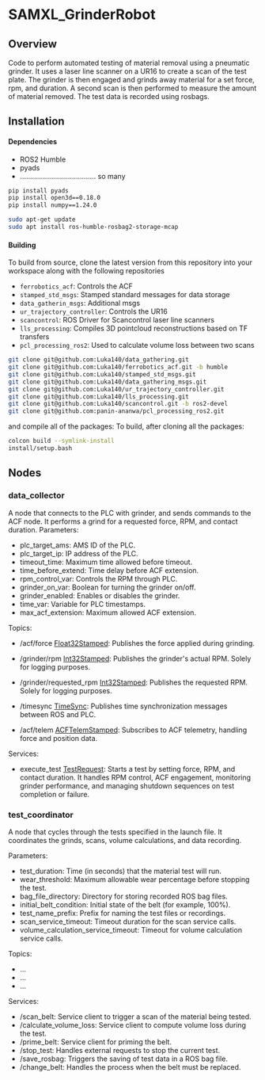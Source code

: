 # SAMXL_GrinderRobot

## Overview
Code to perform automated testing of material removal using a pneumatic grinder. 
It uses a laser line scanner on a UR16 to create a scan of the test plate. The grinder is then engaged and grinds away material for a set force, rpm, and duration. A second scan is then performed to measure the amount of material removed. The test data is recorded using rosbags.

## Installation

#### Dependencies
- ROS2 Humble
- pyads
- ...................................... so many 


```bash
pip install pyads
pip install open3d==0.18.0
pip install numpy==1.24.0

sudo apt-get update
sudo apt install ros-humble-rosbag2-storage-mcap
```

#### Building
To build from source, clone the latest version from this repository into your workspace along with the following repositories

- `ferrobotics_acf`: Controls the ACF
- `stamped_std_msgs`: Stamped standard messages for data storage
- `data_gatherin_msgs`: Additional msgs
- `ur_trajectory_controller`: Controls the UR16
- `scancontrol`: ROS Driver for Scancontrol laser line scanners
- `lls_processing`: Compiles 3D pointcloud reconstructions based on TF transfers
- `pcl_processing_ros2`: Used to calculate volume loss between two scans

```bash
git clone git@github.com:Luka140/data_gathering.git
git clone git@github.com:Luka140/ferrobotics_acf.git -b humble
git clone git@github.com:Luka140/stamped_std_msgs.git
git clone git@github.com:Luka140/data_gathering_msgs.git
git clone git@github.com:Luka140/ur_trajectory_controller.git
git clone git@github.com:Luka140/lls_processing.git
git clone git@github.com:Luka140/scancontrol.git -b ros2-devel
git clone git@github.com:panin-ananwa/pcl_processing_ros2.git

```
and compile all of the packages:
To build, after cloning all the packages:
```bash
colcon build --symlink-install
install/setup.bash
```


## Nodes
### data_collector
A node that connects to the PLC with grinder, and sends commands to the ACF node. It performs a grind for a requested force, RPM, and contact duration.
Parameters:
- plc_target_ams: AMS ID of the PLC.
- plc_target_ip: IP address of the PLC.
- timeout_time: Maximum time allowed before timeout.
- time_before_extend: Time delay before ACF extension.
- rpm_control_var: Controls the RPM through PLC.
- grinder_on_var: Boolean for turning the grinder on/off.
- grinder_enabled: Enables or disables the grinder.
- time_var: Variable for PLC timestamps.
- max_acf_extension: Maximum allowed ACF extension.

Topics:
- /acf/force [Float32Stamped](https://github.com/Luka140/stamped_std_msgs/blob/main/msg/Float32Stamped.msg): Publishes the force applied during grinding.
- /grinder/rpm [Int32Stamped](https://github.com/Luka140/stamped_std_msgs/blob/main/msg/Int32Stamped.msg): Publishes the grinder's actual RPM. Solely for logging purposes.
- /grinder/requested_rpm [Int32Stamped](https://github.com/Luka140/stamped_std_msgs/blob/main/msg/Int32Stamped.msg): Publishes the requested RPM. Solely for logging purposes.
- /timesync [TimeSync](https://github.com/Luka140/stamped_std_msgs/blob/main/msg/TimeSync.msg): Publishes time synchronization messages between ROS and PLC.

 - /acf/telem [ACFTelemStamped](https://github.com/Luka140/ferrobotics_acf/blob/humble/msg/ACFTelemStamped.msg): Subscribes to ACF telemetry, handling force and position data.

Services:
- execute_test [TestRequest](https://github.com/Luka140/data_gathering_msgs/blob/main/srv/TestRequest.srv): Starts a test by setting force, RPM, and contact duration. It handles RPM control, ACF engagement, monitoring grinder performance, and managing shutdown sequences on test completion or failure.


### test_coordinator
A node that cycles through the tests specified in the launch file. It coordinates the grinds, scans, volume calculations, and data recording. 

Parameters:
- test_duration: Time (in seconds) that the material test will run.
- wear_threshold: Maximum allowable wear percentage before stopping the test.
- bag_file_directory: Directory for storing recorded ROS bag files.
- initial_belt_condition: Initial state of the belt (for example, 100%).
- test_name_prefix: Prefix for naming the test files or recordings.
- scan_service_timeout: Timeout duration for the scan service calls.
- volume_calculation_service_timeout: Timeout for volume calculation service calls.

Topics:
- ...
- ...
- ...
  
Services:
- /scan_belt: Service client to trigger a scan of the material being tested.
- /calculate_volume_loss: Service client to compute volume loss during the test.
- /prime_belt: Service client for priming the belt.
- /stop_test: Handles external requests to stop the current test.
- /save_rosbag: Triggers the saving of test data in a ROS bag file.
- /change_belt: Handles the process when the belt must be replaced.
